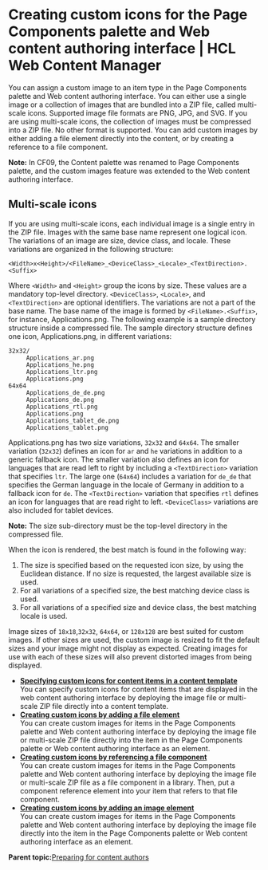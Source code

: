 # Creating custom icons for the Page Components palette and Web content authoring interface \| HCL Web Content Manager

You can assign a custom image to an item type in the Page Components palette and Web content authoring interface. You can either use a single image or a collection of images that are bundled into a ZIP file, called multi-scale icons. Supported image file formats are PNG, JPG, and SVG. If you are using multi-scale icons, the collection of images must be compressed into a ZIP file. No other format is supported. You can add custom images by either adding a file element directly into the content, or by creating a reference to a file component.

**Note:** In CF09, the Content palette was renamed to Page Components palette, and the custom images feature was extended to the Web content authoring interface.

## Multi-scale icons

If you are using multi-scale icons, each individual image is a single entry in the ZIP file. Images with the same base name represent one logical icon. The variations of an image are size, device class, and locale. These variations are organized in the following structure:

```
<Width>x<Height>/<FileName>_<DeviceClass>_<Locale>_<TextDirection>.<Suffix>
```

Where `<Width>` and `<Height>` group the icons by size. These values are a mandatory top-level directory. `<DeviceClass>`, `<Locale>`, and `<TextDirection>` are optional identifiers. The variations are not a part of the base name. The base name of the image is formed by `<FileName>.<Suffix>`, for instance, Applications.png. The following example is a sample directory structure inside a compressed file. The sample directory structure defines one icon, Applications.png, in different variations:

```
32x32/
     Applications_ar.png
     Applications_he.png
     Applications_ltr.png
     Applications.png
64x64
     Applications_de_de.png
     Applications_de.png
     Applications_rtl.png
     Applications.png
     Applications_tablet_de.png
     Applications_tablet.png
```

Applications.png has two size variations, `32x32` and `64x64`. The smaller variation \(`32x32`\) defines an icon for `ar` and `he` variations in addition to a generic fallback icon. The smaller variation also defines an icon for languages that are read left to right by including a `<TextDirection>` variation that specifies `ltr`. The large one \(`64x64`\) includes a variation for `de_de` that specifies the German language in the locale of Germany in addition to a fallback icon for `de`. The `<TextDirection>` variation that specifies `rtl` defines an icon for languages that are read right to left. `<DeviceClass>` variations are also included for tablet devices.

**Note:** The size sub-directory must be the top-level directory in the compressed file.

When the icon is rendered, the best match is found in the following way:

1.  The size is specified based on the requested icon size, by using the Euclidean distance. If no size is requested, the largest available size is used.
2.  For all variations of a specified size, the best matching device class is used.
3.  For all variations of a specified size and device class, the best matching locale is used.

Image sizes of `18x18`,`32x32`, `64x64`, or `128x128` are best suited for custom images. If other sizes are used, the custom image is resized to fit the default sizes and your image might not display as expected. Creating images for use with each of these sizes will also prevent distorted images from being displayed.

-   **[Specifying custom icons for content items in a content template](../admin-system/epc_custom_images_content_template.md)**  
You can specify custom icons for content items that are displayed in the web content authoring interface by deploying the image file or multi-scale ZIP file directly into a content template.
-   **[Creating custom icons by adding a file element](../admin-system/epc_custom_images_element.md)**  
You can create custom images for items in the Page Components palette and Web content authoring interface by deploying the image file or multi-scale ZIP file directly into the item in the Page Components palette or Web content authoring interface as an element.
-   **[Creating custom icons by referencing a file component](../admin-system/epc_custom_images_reference.md)**  
You can create custom images for items in the Page Components palette and Web content authoring interface by deploying the image file or multi-scale ZIP file as a file component in a library. Then, put a component reference element into your item that refers to that file component.
-   **[Creating custom icons by adding an image element](../admin-system/epc_custom_images_element_img.md)**  
You can create custom images for items in the Page Components palette and Web content authoring interface by deploying the image file directly into the item in the Page Components palette or Web content authoring interface as an element.

**Parent topic:**[Preparing for content authors](../site/site_prep_toolbar.md)

